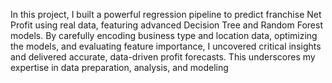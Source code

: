 In this project, I built a powerful regression pipeline to predict franchise Net Profit using real data, featuring advanced Decision Tree and Random Forest models. 
By carefully encoding business type and location data, optimizing the models, and evaluating feature importance, I uncovered critical insights and delivered accurate, data-driven profit forecasts. 
This underscores my expertise in data preparation, analysis, and modeling
